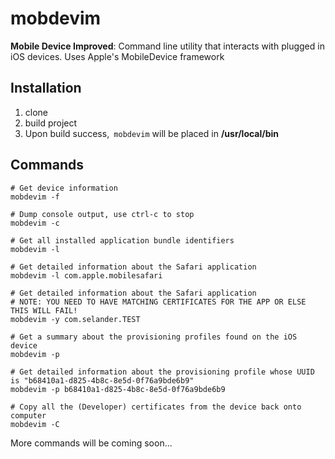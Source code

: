 # mobdevim
**Mobile Device Improved**: Command line utility that interacts with plugged in iOS devices. Uses Apple's MobileDevice framework 



## Installation 

1. clone
2. build project
3. Upon build success,` mobdevim` will be placed in **/usr/local/bin**

## Commands

    # Get device information
    mobdevim -f

    # Dump console output, use ctrl-c to stop
    mobdevim -c 
    
    # Get all installed application bundle identifiers
    mobdevim -l
    
    # Get detailed information about the Safari application
    mobdevim -l com.apple.mobilesafari

    # Get detailed information about the Safari application
    # NOTE: YOU NEED TO HAVE MATCHING CERTIFICATES FOR THE APP OR ELSE THIS WILL FAIL!
    mobdevim -y com.selander.TEST
    
    # Get a summary about the provisioning profiles found on the iOS device
    mobdevim -p
    
    # Get detailed information about the provisioning profile whose UUID is "b68410a1-d825-4b8c-8e5d-0f76a9bde6b9"
    mobdevim -p b68410a1-d825-4b8c-8e5d-0f76a9bde6b9
    
    # Copy all the (Developer) certificates from the device back onto computer
    mobdevim -C
  
    
    
More commands will be coming soon...
